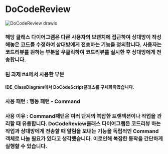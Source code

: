 # DoCodeReview

![DoCodeReview drawio](https://github.com/choi-hyk/SW-engineering-TeamProject/assets/95125109/aa644b76-5bcf-43ba-8c3b-caa7e3581cd0)

### 해당 클래스 다이어그램은 다른 사용자의 브랜치에 접근하여 상대방이 작성해놓은 코드를 수정하여 상대방에게 전송하는 기능을 정의합니다. 사용자는 코드리뷰를 원하는 부분을 우클릭하여 코드리뷰를 실시한 후 상대방에게 전송합니다.

### 팀 과제 #4에서 사용한 부분
#### IDE_ClassDiagram에서 DoCodeScript클래스를 구체화하였습니다.

### 사용 패턴 : 행동 패턴 - Command

### 사용 이유 : Command패턴은 여러 단계의 복잡한 트랜잭션이나 작업을 관리할 때 유용합니다. DoCodeReview클래스 다이어그램은 코드리뷰 하는 작업과 상대방에게 전송할 때 알림을 보내는 기능을 독립적인 Command객체로 나눌 필요가 있다고 생각했습니다. 이로인해 복잡한 동작을 간단하게 실행할 수 있습니다.
